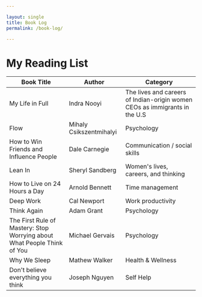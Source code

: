 ```yaml
---

layout: single
title: Book Log
permalink: /book-log/

---
```



# My Reading List

| Book Title | Author | Category | 
|------------|--------|----------|
| My Life in Full | Indra Nooyi | The lives and careers of Indian-origin women CEOs as immigrants in the U.S |
| Flow | Mihaly Csikszentmihalyi | Psychology |
| How to Win Friends and Influence People | Dale Carnegie | Communication / social skills | 
| Lean In | Sheryl Sandberg | Women's lives, careers, and thinking | 
| How to Live on 24 Hours a Day | Arnold Bennett | Time management | 
| Deep Work | Cal Newport | Work productivity | 
| Think Again | Adam Grant | Psychology | 
| The First Rule of Mastery: Stop Worrying about What People Think of You | Michael Gervais | Psychology | 
| Why We Sleep | Mathew Walker | Health & Wellness  | 
| Don't believe everything you think | Joseph Nguyen | Self Help  | 




